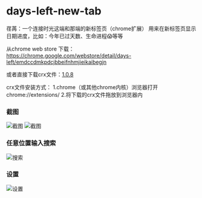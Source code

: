 # days-left-new-tab
荏苒：一个连接时光这端和那端的新标签页（chrome扩展）
用来在新标签页显示日期进度，比如：今年已过天数、生命进程😱等等

从chrome web store 下载：https://chrome.google.com/webstore/detail/days-left/emdccdmkpdcjbbeifnhmjieikaibegjn

或者直接下载crx文件：[1.0.8](https://github.com/chris-peng/days-left-new-tab/releases/download/1.0.8/renran.crx)

crx文件安装方式：
1.chrome（或其他chrome内核）浏览器打开chrome://extensions/
2.将下载的crx文件拖放到浏览器内

### 截图
![截图](https://chris-peng.github.io/days-left-new-tab/help1.jpg)
![截图](https://chris-peng.github.io/days-left-new-tab/help4.jpg)

### 任意位置输入搜索
![搜索](https://chris-peng.github.io/days-left-new-tab/search.gif)

### 设置
![设置](https://chris-peng.github.io/days-left-new-tab/setting.gif)
